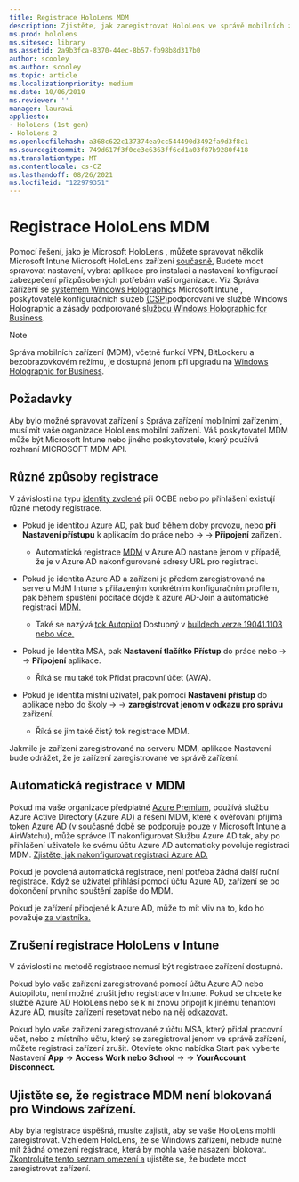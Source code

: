 ```yaml
---
title: Registrace HoloLens MDM
description: Zjistěte, jak zaregistrovat HoloLens ve správě mobilních zařízení (MDM), abyste usnadnili správu více zařízení.
ms.prod: hololens
ms.sitesec: library
ms.assetid: 2a9b3fca-8370-44ec-8b57-fb98b8d317b0
author: scooley
ms.author: scooley
ms.topic: article
ms.localizationpriority: medium
ms.date: 10/06/2019
ms.reviewer: ''
manager: laurawi
appliesto:
- HoloLens (1st gen)
- HoloLens 2
ms.openlocfilehash: a368c622c137374ea9cc544490d3492fa9d3f8c1
ms.sourcegitcommit: 749d617f3f0ce3e6363ff6cd1a03f87b9280f418
ms.translationtype: MT
ms.contentlocale: cs-CZ
ms.lasthandoff: 08/26/2021
ms.locfileid: "122979351"
---
```

# <a name="enroll-hololens-in-mdm"></a>Registrace HoloLens MDM

Pomocí řešení, jako je Microsoft HoloLens , můžete spravovat několik Microsoft Intune Microsoft HoloLens zařízení [současně.](/intune/windows-holographic-for-business) Budete moct spravovat nastavení, vybrat aplikace pro instalaci a nastavení konfigurací zabezpečení přizpůsobených potřebám vaší organizace. Viz Správa zařízení se [systémem Windows Holographic](/intune/windows-holographic-for-business)s Microsoft Intune , poskytovatelé konfiguračních služeb [(CSP)](https://msdn.microsoft.com/windows/hardware/commercialize/customize/mdm/configuration-service-provider-reference#hololens)podporovaní ve službě Windows Holographic a zásady podporované [službou Windows Holographic for Business](https://msdn.microsoft.com/windows/hardware/commercialize/customize/mdm/policy-configuration-service-provider#hololenspolicies).

> [!NOTE]
> Správa mobilních zařízení (MDM), včetně funkcí VPN, BitLockeru a bezobrazovkovém režimu, je dostupná jenom při upgradu na [Windows Holographic for Business](hololens1-upgrade-enterprise.md).

## <a name="requirements"></a>Požadavky

 Aby bylo možné spravovat zařízení s Správa zařízení mobilními zařízeními, musí mít vaše organizace HoloLens mobilní zařízení. Váš poskytovatel MDM může být Microsoft Intune nebo jiného poskytovatele, který používá rozhraní MICROSOFT MDM API.

## <a name="different-ways-to-enroll"></a>Různé způsoby registrace

V závislosti na typu [identity zvolené](hololens-identity.md) při OOBE nebo po přihlášení existují různé metody registrace.

- Pokud je identitou Azure AD, pak buď během doby provozu, nebo **při Nastavení přístupu** k aplikacím do práce nebo  ->    ->  **Připojení** zařízení.
    - Automatická registrace [MDM](hololens-enroll-mdm.md#auto-enrollment-in-mdm) v Azure AD nastane jenom v případě, že je v Azure AD nakonfigurované adresy URL pro registraci.

- Pokud je identita Azure AD a zařízení je předem zaregistrované na serveru MdM Intune s přiřazeným konkrétním konfiguračním profilem, pak během spuštění počítače dojde k azure AD-Join a automatické registraci [MDM.](hololens-enroll-mdm.md#auto-enrollment-in-mdm)
    - Také se nazývá [tok Autopilot](hololens2-autopilot.md) Dostupný v [buildech verze 19041.1103 nebo více.](hololens-release-notes.md#windows-holographic-version-2004)


- Pokud je Identita MSA, pak **Nastavení tlačítko Přístup** do práce nebo  ->    ->  **Připojení** aplikace.
    - Říká se mu také tok Přidat pracovní účet (AWA).
- Pokud je identita místní uživatel, pak pomocí **Nastavení přístup** do aplikace nebo do školy  ->    ->  **zaregistrovat jenom v odkazu pro správu** zařízení.
    - Říká se jim také čistý tok registrace MDM.

Jakmile je zařízení zaregistrované na serveru MDM, aplikace Nastavení bude odrážet, že je zařízení zaregistrované ve správě zařízení.

## <a name="auto-enrollment-in-mdm"></a>Automatická registrace v MDM

Pokud má vaše organizace předplatné [Azure Premium](https://azure.microsoft.com/overview/), používá službu Azure Active Directory (Azure AD) a řešení MDM, které k ověřování přijímá token Azure AD (v současné době se podporuje pouze v Microsoft Intune a AirWatchu), může správce IT nakonfigurovat Službu Azure AD tak, aby po přihlášení uživatele ke svému účtu Azure AD automaticky povoluje registraci MDM. [Zjistěte, jak nakonfigurovat registraci Azure AD.](/mem/intune/enrollment/windows-enroll#enable-windows-10-automatic-enrollment)

Pokud je povolená automatická registrace, není potřeba žádná další ruční registrace. Když se uživatel přihlásí pomocí účtu Azure AD, zařízení se po dokončení prvního spuštění zapíše do MDM.

Pokud je zařízení připojené k Azure AD, může to mít vliv na to, kdo ho považuje [za vlastníka.](security-adminless-os.md#device-owner)

## <a name="unenroll-hololens-from-intune"></a>Zrušení registrace HoloLens v Intune

V závislosti na metodě registrace nemusí být registrace zařízení dostupná.

Pokud bylo vaše zařízení zaregistrované pomocí účtu Azure AD nebo Autopilotu, není možné zrušit jeho registrace v Intune. Pokud se chcete ke službě Azure AD HoloLens nebo se k ní znovu připojit k jinému tenantovi Azure AD, musíte zařízení resetovat nebo na něj [odkazovat.](hololens-recovery.md#reset-the-device)

Pokud bylo vaše zařízení zaregistrované z účtu MSA, který přidal pracovní účet, nebo z místního účtu, který se zaregistroval jenom ve správě zařízení, můžete registraci zařízení zrušit. Otevřete okno nabídka Start pak vyberte Nastavení **App**  ->  **Access Work nebo School**  ->    ->  **YourAccount Disconnect.**

## <a name="ensure-that-mdm-enrollment-isnt-blocked-for-windows-devices"></a>Ujistěte se, že registrace MDM není blokovaná pro Windows zařízení.

Aby byla registrace úspěšná, musíte zajistit, aby se vaše HoloLens mohli zaregistrovat. Vzhledem HoloLens, že se Windows zařízení, nebude nutné mít žádná omezení registrace, která by mohla vaše nasazení blokovat. [Zkontrolujte tento seznam omezení a](/mem/intune/enrollment/enrollment-restrictions-set) ujistěte se, že budete moct zaregistrovat zařízení.